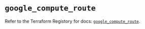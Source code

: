 # `google_compute_route`

Refer to the Terraform Registory for docs: [`google_compute_route`](https://registry.terraform.io/providers/hashicorp/google/4.72.0/docs/resources/compute_route).
